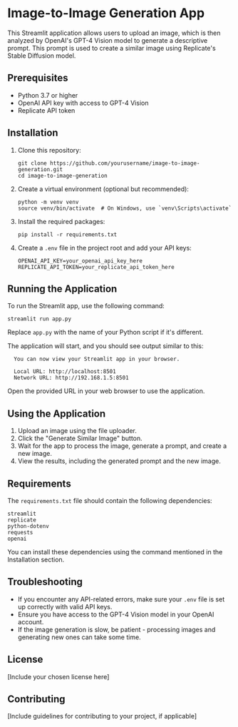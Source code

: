 # Image-to-Image Generation App

This Streamlit application allows users to upload an image, which is then analyzed by OpenAI's GPT-4 Vision model to generate a descriptive prompt. This prompt is used to create a similar image using Replicate's Stable Diffusion model.

## Prerequisites

- Python 3.7 or higher
- OpenAI API key with access to GPT-4 Vision
- Replicate API token

## Installation

1. Clone this repository:
   ```
   git clone https://github.com/yourusername/image-to-image-generation.git
   cd image-to-image-generation
   ```

2. Create a virtual environment (optional but recommended):
   ```
   python -m venv venv
   source venv/bin/activate  # On Windows, use `venv\Scripts\activate`
   ```

3. Install the required packages:
   ```
   pip install -r requirements.txt
   ```

4. Create a `.env` file in the project root and add your API keys:
   ```
   OPENAI_API_KEY=your_openai_api_key_here
   REPLICATE_API_TOKEN=your_replicate_api_token_here
   ```

## Running the Application

To run the Streamlit app, use the following command:

```
streamlit run app.py
```

Replace `app.py` with the name of your Python script if it's different.

The application will start, and you should see output similar to this:

```
  You can now view your Streamlit app in your browser.

  Local URL: http://localhost:8501
  Network URL: http://192.168.1.5:8501
```

Open the provided URL in your web browser to use the application.

## Using the Application

1. Upload an image using the file uploader.
2. Click the "Generate Similar Image" button.
3. Wait for the app to process the image, generate a prompt, and create a new image.
4. View the results, including the generated prompt and the new image.

## Requirements

The `requirements.txt` file should contain the following dependencies:

```
streamlit
replicate
python-dotenv
requests
openai
```

You can install these dependencies using the command mentioned in the Installation section.

## Troubleshooting

- If you encounter any API-related errors, make sure your `.env` file is set up correctly with valid API keys.
- Ensure you have access to the GPT-4 Vision model in your OpenAI account.
- If the image generation is slow, be patient - processing images and generating new ones can take some time.

## License

[Include your chosen license here]

## Contributing

[Include guidelines for contributing to your project, if applicable]